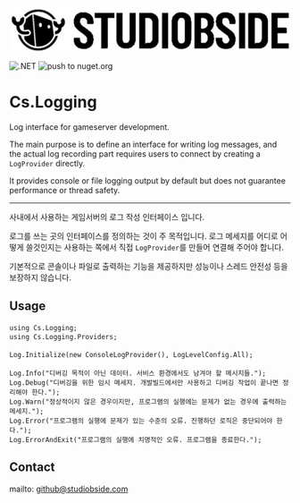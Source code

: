 ![](https://raw.githubusercontent.com/StudioBside/.github/main/Images/logo_horizontal.png)

![.NET](https://github.com/StudioBside/Cs.Logging/actions/workflows/dotnet.yml/badge.svg) ![push to nuget.org](https://github.com/StudioBside/Cs.Logging/actions/workflows/nuget.yml/badge.svg?event=push)

# Cs.Logging

Log interface for gameserver development.

The main purpose is to define an interface for writing log messages, and the actual log recording part requires users to connect by creating a `LogProvider` directly.

It provides console or file logging output by default but does not guarantee performance or thread safety.

---

사내에서 사용하는 게임서버의 로그 작성 인터페이스 입니다. 

로그를 쓰는 곳의 인터페이스를 정의하는 것이 주 목적입니다. 로그 메세지를 어디로 어떻게 쓸것인지는 사용하는 쪽에서 직접 `LogProvider`를 만들어 연결해 주어야 합니다.

기본적으로 콘솔이나 파일로 출력하는 기능을 제공하지만 성능이나 스레드 안전성 등을 보장하지 않습니다.

## Usage

```Csharp
using Cs.Logging;
using Cs.Logging.Providers;

Log.Initialize(new ConsoleLogProvider(), LogLevelConfig.All);

Log.Info("디버깅 목적이 아닌 데이터. 서비스 환경에서도 남겨야 할 메시지들.");
Log.Debug("디버깅을 위한 임시 메세지. 개발빌드에서만 사용하고 디버깅 작업이 끝나면 정리해야 한다.");
Log.Warn("정상적이지 않은 경우이지만, 프로그램의 실행에는 문제가 없는 경우에 출력하는 메세지.");
Log.Error("프로그램의 실행에 문제가 있는 수준의 오류. 진행하던 로직은 중단되어야 한다.");
Log.ErrorAndExit("프로그램의 실행에 치명적인 오류. 프로그램을 종료한다.");
```
## Contact

mailto: github@studiobside.com
